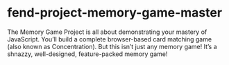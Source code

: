 # fend-project-memory-game-master
The Memory Game Project is all about demonstrating your mastery of JavaScript. You’ll build a complete browser-based card matching game (also known as Concentration). But this isn’t just any memory game! It’s a shnazzy, well-designed, feature-packed memory game!
